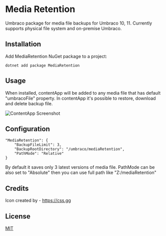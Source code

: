 
# Media Retention

Umbraco package for media file backups for Umbraco 10, 11.
Currently supports physical file system and on-premise Umbraco.

## Installation

Add MediaRetention NuGet package to a project:

```
dotnet add package MediaRetention
```
    
## Usage

When installed, contentApp will be added to any media file that has default "umbracoFile" property. In contentApp it's possible to restore, download and delete backup file.

![ContentApp Screenshot](https://raw.github.com/JurisAlunans/MediaRetention/main/screenshots/contentApp.png)

## Configuration

```  
"MediaRetention": {
    "BackupFileLimit": 3,
    "BackupRootDirectory": "/umbraco/mediaRetention",
    "PathMode": "Relative"
}
```

By default it saves only 3 latest versions of media file.
PathMode can be also set to "Absolute" then you can use full path like "Z:/mediaRetention"


## Credits

Icon created by - https://css.gg
## License

[MIT](https://opensource.org/license/mit/)

